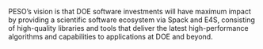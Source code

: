 <p>
PESO’s vision is that DOE software investments will have maximum impact by providing a scientific software ecosystem via Spack and E4S, consisting of high-quality libraries and tools that deliver the latest high-performance algorithms and capabilities to applications at DOE and beyond. 
</p>
